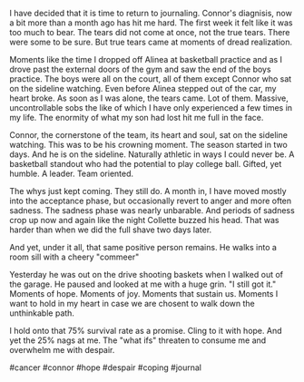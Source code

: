 I have decided that it is time to return to journaling. Connor's diagnisis, now a bit more than a month ago has hit me hard.  The first week it felt like it was too much to bear.  The tears did not come at once, not the true tears.  There were some to be sure. But true tears came at moments of dread realization. 

Moments like the time I dropped off Alinea at basketball practice and as I drove past the external doors of the gym and saw the end of the boys practice. The boys were all on the court, all of them except Connor who sat on the sideline watching. Even before Alinea stepped out of the car, my heart broke. As soon as I was alone, the tears came. Lot of them. Massive, uncontrollable sobs the like of which I have only experienced a few times in my life. The enormity of what my son had lost hit me full in the face.

Connor, the cornerstone of the team, its heart and soul, sat on the sideline watching. This was to be his crowning moment. The season started in two days. And he is on the sideline. Naturally athletic in ways I could never be. A basketball standout who had the potential to play college ball. Gifted, yet humble. A leader. Team oriented.

The whys just kept coming. They still do. A month in, I have moved mostly into the acceptance phase, but occasionally revert to anger and more often sadness. The sadness phase was nearly unbarable. And periods of sadness crop up now and again like the night Collette buzzed his head. That was harder than when we did the full shave two days later.

And yet, under it all, that same positive person remains. He walks into a room sill with a cheery "commeer"

Yesterday he was out on the drive shooting baskets when I walked out of the garage. He paused and looked at me with a huge grin. "I still got it." Moments of hope.  Moments of joy. Moments that sustain us. Moments I want to hold in my heart in case we are chosent to walk down the unthinkable path.

I hold onto that 75% survival rate as a promise. Cling to it with hope. And yet the 25% nags at me. The "what ifs" threaten to consume me and overwhelm me with despair.

#cancer
#connor
#hope
#despair
#coping
#journal